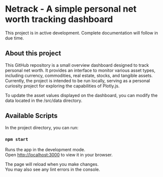 # Netrack - A simple personal net worth tracking dashboard

This project is in active development. Complete documentation will follow in due time.

## About this project

This GitHub repository is a small overview dashboard designed to track personal net worth. It provides an interface to monitor various asset types, including currency, commodities, real estate, stocks, and tangible assets. Currently, the project is intended to be run locally, serving as a personal curiosity project for exploring the capabilities of Plotly.js.

To update the asset values displayed on the dashboard, you can modify the data located in the /src/data directory.

## Available Scripts

In the project directory, you can run:

### `npm start`

Runs the app in the development mode.\
Open [http://localhost:3000](http://localhost:3000) to view it in your browser.

The page will reload when you make changes.\
You may also see any lint errors in the console.

